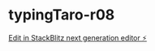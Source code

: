 # typingTaro-r08

[Edit in StackBlitz next generation editor ⚡️](https://stackblitz.com/~/github.com/tamatrading/typingtaro-r08)
